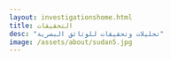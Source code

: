 ```yaml
---
layout: investigationshome.html
title: التحقيقات
desc: "تحليلات وتحقيقات للوثائق البصرية"
image: /assets/about/sudan5.jpg
---
```

